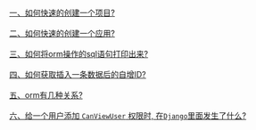 &nbsp;  
[一、如何快速的创建一个项目?](./docs/QuickStart.md#如何快速的创建一个项目)  
&nbsp;  
[二、如何快速的创建一个应用?](./docs/QuickStart.md#如何快速的创建一个应用)  
&nbsp;  
[三、如何将orm操作的sql语句打印出来?](./docs/DebugSQL.md#如何将orm操作的sql语句打印出来?)  
&nbsp;  
[四、如何获取插入一条数据后的自增ID?](./docs/orm/IncrementalID.md)  
&nbsp;  
[五、orm有几种关系?](./docs/orm/Relationships.md)    
&nbsp;  
[六、给一个用户添加 `CanViewUser` 权限时, 在`Django`里面发生了什么?](./docs/user-permissions/CanViewUser.md)   
